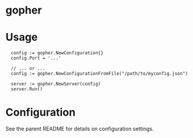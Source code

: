 # gopher

# Usage

```
  config := gopher.NewConfiguration{}
  config.Port = '...'

  // ... or ...
  config := gopher.NewConfigurationFromFile("/path/to/myconfig.json")

  server := gopher.NewServer(config)
  server.Run()
```

# Configuration

See the parent README for details on configuration settings.

